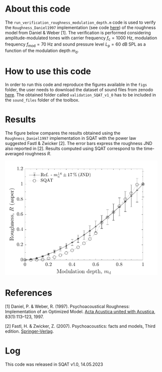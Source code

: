 # About this code 
The `run_verification_roughness_modulation_depth.m` code is used to verify the `Roughness_Daniel1997` implementation (see code [here](../../../psychoacoustic_metrics/Roughness_Daniel1997/Roughness_Daniel1997.m)) of the roughness model from Daniel & Weber [1]. The verification is performed considering amplitude-modulated tones with carrier frequency $f_{\mathrm{c}}=1000~\mathrm{Hz}$, modulation frequency $f_{\mathrm{mod}}=70~\mathrm{Hz}$ and sound pressure level $L_{\mathrm{p}}=60~\mathrm{dB}~\mathrm{SPL}$ as a function of the modulation depth $m_{\mathrm{d}}$.  

# How to use this code
In order to run this code and reproduce the figures available in the `figs` folder, the user needs to download the dataset of sound files from zenodo <a href="https://doi.org/10.5281/zenodo.7933206" target="_blank">here</a>. The obtained folder called `validation_SQAT_v1_0` has to be included in the `sound_files` folder of the toolbox. 

# Results
The figure below compares the results obtained using the `Roughness_Daniel1997` implementation in SQAT with the power law suggested Fastl & Zwicker [2]. The error bars express the roughness JND also reported in [2]. Results computed using SQAT correspond to the time-averaged roughness $R$.   

![](figs/verification_roughness_dependence_md.png)   

# References
[1] Daniel, P. & Weber, R. (1997). Psychoacoustical Roughness: Implementation of an Optimized Model. [Acta Acustica united with Acustica](https://www.ingentaconnect.com/content/dav/aaua/1997/00000083/00000001/art00020), 83(1):113–123, 1997.

[2] Fastl, H. & Zwicker, Z. (2007). Psychoacoustics: facts and models, Third edition. [Springer-Verlag](https://doi.org/10.1007/978-3-540-68888-4).

# Log
This code was released in SQAT v1.0, 14.05.2023

